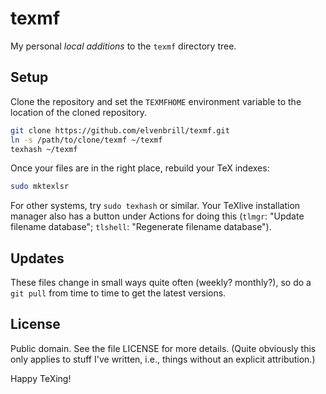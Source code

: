 # texmf

My personal _local additions_ to the `texmf` directory tree.

## Setup

Clone the repository and set the `TEXMFHOME` environment variable to the
location of the cloned repository.

```bash
git clone https://github.com/elvenbrill/texmf.git
ln -s /path/to/clone/texmf ~/texmf
texhash ~/texmf
```

Once your files are in the right place, rebuild your TeX indexes:

```bash
sudo mktexlsr
```

For other systems, try `sudo texhash` or similar.  Your TeXlive installation manager also has a button under Actions for doing this (`tlmgr`: "Update filename database"; `tlshell`: "Regenerate filename database").

## Updates

These files change in small ways quite often (weekly? monthly?), so do a `git pull` from time to time to get the latest versions.

## License

Public domain. See the file LICENSE for more details. (Quite obviously this only
applies to stuff I've written, i.e., things without an explicit attribution.)

Happy TeXing!

